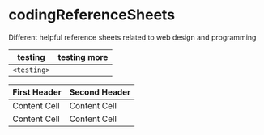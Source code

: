 # codingReferenceSheets
Different helpful reference sheets related to web design and programming

| **testing** | **testing more** |
| --------- | ---------- |
| `<testing>` | |

| First Header  | Second Header |
| ------------- | ------------- |
| Content Cell  | Content Cell  |
| Content Cell  | Content Cell  |
